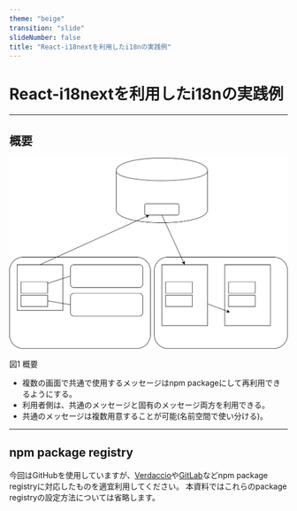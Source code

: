 ```yaml
---
theme: "beige"
transition: "slide"
slideNumber: false
title: "React-i18nextを利用したi18nの実践例"
---
```


# React-i18nextを利用したi18nの実践例

---

## 概要

![Abstract](figures/abstract.drawio.svg)

図1 概要

* 複数の画面で共通で使用するメッセージはnpm packageにして再利用できるようにする。
* 利用者側は、共通のメッセージと固有のメッセージ両方を利用できる。
* 共通のメッセージは複数用意することが可能(名前空間で使い分ける)。

---

## npm package registry

今回はGitHubを使用していますが、[Verdaccio](https://verdaccio.org)や[GitLab](https://about.gitlab.com)などnpm package registryに対応したものを適宜利用してください。
本資料ではこれらのpackage registryの設定方法については省略します。


